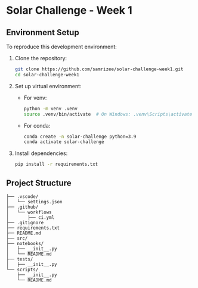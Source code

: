 # Solar Challenge - Week 1

## Environment Setup

To reproduce this development environment:

1. Clone the repository:
   ```bash
   git clone https://github.com/samrizee/solar-challenge-week1.git
   cd solar-challenge-week1
   ```

2. Set up virtual environment:
   - For venv:
     ```bash
     python -m venv .venv
     source .venv/bin/activate  # On Windows: .venv\Scripts\activate
     ```
   - For conda:
     ```bash
     conda create -n solar-challenge python=3.9
     conda activate solar-challenge
     ```

3. Install dependencies:
   ```bash
   pip install -r requirements.txt
   ```

## Project Structure

```
├── .vscode/
│   └── settings.json
├── .github/
│   └── workflows
│       ├── ci.yml
├── .gitignore
├── requirements.txt
├── README.md
├── src/
├── notebooks/
│   ├── __init__.py
│   └── README.md
├── tests/
│   ├── __init__.py
└── scripts/
    ├── __init__.py
    └── README.md
```
